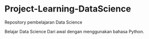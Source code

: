 # Project-Learning-DataScience
Repository pembelajaran Data Science

Belajar Data Science Dari awal dengan menggunakan bahasa Python. 
